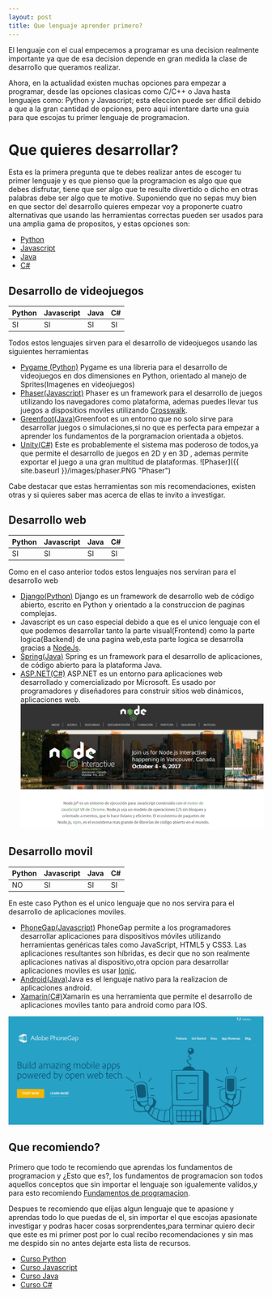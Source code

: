 ```yaml
---
layout: post
title: Que lenguaje aprender primero?
---
```

El lenguaje con el cual empecemos a programar es una decision realmente importante ya que de esa decision depende en gran medida la clase
de desarrollo que queramos realizar.

Ahora, en la actualidad existen muchas opciones para empezar a programar, desde las opciones clasicas como C/C++ o Java hasta lenguajes
como: Python y Javascript; esta eleccion puede ser dificil debido a que a la gran cantidad de opciones, pero aqui intentare darte una guia
para que escojas tu primer lenguaje de programacion.

# Que quieres desarrollar?

Esta es la primera pregunta que te debes realizar antes de escoger tu primer lenguaje y es que pienso que la programacion es algo que 
que debes disfrutar, tiene que ser algo que te resulte divertido o dicho en otras palabras debe ser algo que te motive. Suponiendo que no
sepas muy bien en que sector del desarrollo quieres empezar voy a proponerte cuatro alternativas que usando las herramientas correctas
pueden ser usados para una amplia gama de propositos, y estas opciones son:
+ [Python](https://www.python.org/)
+ [Javascript](https://www.javascript.com/)
+ [Java](https://www.java.com/es/download/)
+ [C#](https://docs.microsoft.com/en-us/dotnet/csharp/csharp)

## Desarrollo de videojuegos
| Python        | Javascript    |Java   |C#    |
| ------------- |-------------| -----|-----|
| SI            |SI             |SI     |SI    |

Todos estos lenguajes sirven para el desarrollo de videojuegos usando las siguientes herramientas
+ [Pygame (Python)](https://www.pygame.org/news)
 Pygame es una libreria para el desarrollo de videojuegos en dos dimensiones en Python, orientado al manejo de Sprites(Imagenes en videojuegos)
+ [Phaser(Javascript)](https://phaser.io/) Phaser es un framework para el desarrollo de juegos utilizando los navegadores como plataforma,
ademas puedes llevar tus juegos a dispositios moviles utilizando [Crosswalk](https://crosswalk-project.org/).
+ [Greenfoot(Java)](https://www.greenfoot.org/door)Greenfoot es un entorno que no solo sirve para desarrollar juegos o simulaciones,si no que es perfecta para empezar a aprender los fundamentos de la porgramacion orientada a objetos.
+ [Unity(C#)](https://unity3d.com/es) Este es probablemente el sistema mas poderoso de todos,ya que permite el desarrollo de juegos en 2D y en 3D , ademas permite exportar el juego a una gran multitud de plataformas.
![Phaser]({{ site.baseurl }}/images/phaser.PNG "Phaser")

Cabe destacar que estas herramientas son mis recomendaciones, existen otras y si quieres saber mas acerca de ellas te invito a investigar.

## Desarrollo web
| Python        | Javascript    |Java   |C#    |
| ------------- |-------------| -----|-----|
| SI            |SI             |SI     |SI    |

Como en el caso anterior todos estos lenguajes nos serviran para el desarrollo web
+ [Django(Python)](https://www.djangoproject.com/) 
Django es un framework de desarrollo web de código abierto, escrito en Python y orientado a la construccion de paginas complejas.
+ Javascript
es un caso especial debido a que es el unico lenguaje con el que podemos desarrollar tanto la parte visual(Frontend) como la
parte logica(Backend) de una pagina web,esta parte logica se desarrolla gracias a [NodeJs](https://nodejs.org/es/).
+ [Spring(Java)](https://spring.io/) 
Spring es un framework para el desarrollo de aplicaciones, de código abierto para la plataforma Java.
+ [ASP.NET(C#)](https://www.asp.net/)
ASP.NET es un entorno para aplicaciones web desarrollado y comercializado por Microsoft. Es usado por programadores y diseñadores para construir sitios web dinámicos, aplicaciones web.
![NodeJs](https://github.com/alejogs4/alejogs4.github.io/blob/master/images/node.PNG "NodeJS")

## Desarrollo movil
| Python        | Javascript    |Java   |C#    |
| ------------- |-------------  | ----- |----- |
| NO            |SI             |SI     |SI    |

En este caso Python es el unico lenguaje que no nos servira para el desarrollo de aplicaciones moviles.
+ [PhoneGap(Javascript)](https://phonegap.com/) PhoneGap permite a los programadores desarrollar aplicaciones para dispositivos móviles utilizando herramientas genéricas tales como JavaScript, HTML5 y CSS3. Las aplicaciones resultantes son híbridas, es decir que no son realmente aplicaciones nativas al dispositivo,otra opcion para desarrollar aplicaciones moviles es usar [Ionic](https://ionicframework.com/).
+ [Android(Java)](https://developer.android.com/studio/index.html)Java es el lenguaje nativo para la realizacion de aplicaciones android.
+ [Xamarin(C#)](https://www.xamarin.com/)Xamarin es una herramienta que permite el desarrollo de aplicaciones moviles tanto para android 
como para IOS.

![Phonegap](https://github.com/alejogs4/alejogs4.github.io/blob/master/images/phonegap.PNG "Phonegap")

## Que recomiendo?

Primero que todo te recomiendo que aprendas los fundamentos de programacion y ¿Esto que es?, los fundamentos de programacion son todos aquellos conceptos que sin importar el lenguaje son igualemente validos,y para esto recomiendo [Fundamentos de programacion](https://www.youtube.com/playlist?list=PLVGpDy6YzKnLSRzr0KtMFTPGvhok7jddm).

Despues te recomiendo que elijas algun lenguaje que te apasione y aprendas todo lo que puedas de el, sin importar el que escojas
apasionate investigar y podras hacer cosas sorprendentes,para terminar quiero decir que este es mi primer post por lo cual recibo recomendaciones y sin mas me despido sin no antes dejarte esta lista de recursos.
+ [Curso Python](https://www.youtube.com/playlist?list=PLU8oAlHdN5BlvPxziopYZRd55pdqFwkeS)
+ [Curso Javascript](https://www.youtube.com/playlist?list=PLhSj3UTs2_yVC0iaCGf16glrrfXuiSd0G)
+ [Curso Java](https://www.youtube.com/playlist?list=PLU8oAlHdN5BktAXdEVCLUYzvDyqRQJ2lk)
+ [Curso C#](https://www.youtube.com/watch?v=pQ6Ezq72J5A&list=PLpOqH6AE0tNhmU9OUbm5FIJtnHAbJ4dKd)

